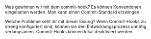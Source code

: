 Was gewinnen wir mit dem commit-hook?
    Es können Konventionen eingehalten werden.
    Man kann einen Commit-Standard erzwingen.

Welche Probleme seht ihr mit dieser lösung?
    Wenn Commit-Hooks zu streng konfiguriert sind, können sie den Entwicklungsprozess unnötig verlangsamen.
    Commit-Hooks können lokal deaktiviert werden.
